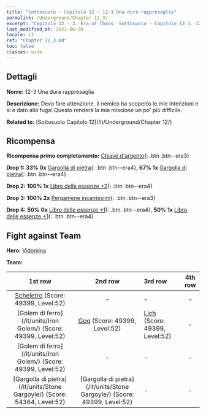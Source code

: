```yaml
---
title: "Sottosuolo - Capitolo 12 - 12-3 Una dura rappresaglia"
permalink: /Underground/Chapter 12_3/
excerpt: "Capitolo 12 - 3. Era of Chaos  Sottosuolo - Capitolo 12_3. 12-3 Una dura rappresaglia"
last_modified_at: 2021-06-30
locale: it
ref: "Chapter 12_3.md"
toc: false
classes: wide
---
```


## Dettagli

 **Nome:** 12-3 Una dura rappresaglia

 **Descrizione:** Devo fare attenzione. Il nemico ha scoperto le mie intenzioni e si è dato alla fuga! Questo renderà la mia missione un po' più difficile.

 **Related to:** [Sottosuolo Capitolo 12](/it/Underground/Chapter 12/)

## Ricompensa

 **Ricompensa primo completamento:** [Chiave d'argento](/ItemsIT/con_693/){: .btn .btn--era3}

 **Drop 1:** **33% 0x** [Gargolla di pietra](/ItemsIT/unt_236/){: .btn .btn--era4}, **67% 1x** [Gargolla di pietra](/ItemsIT/unt_236/){: .btn .btn--era4}

 **Drop 2:** **100% 1x** [Libro delle essenze +2](/ItemsIT/mat_53/){: .btn .btn--era4}

 **Drop 3:** **100% 2x** [Pergamene incantesimi](/ItemsIT/con_694/){: .btn .btn--era3}

 **Drop 4:** **50% 0x** [Libro delle essenze +1](/ItemsIT/mat_46/){: .btn .btn--era4}, **50% 1x** [Libro delle essenze +1](/ItemsIT/mat_46/){: .btn .btn--era4}


## Fight against Team
 **Hero:** [Vidomina](/it/heroes/Vidomina/)

 **Team:**


  | 1st row | 2nd row | 3rd row | 4th row |
  |:----:|:----:|:----|:----:|
  | [Scheletro](/it/units/Skeleton/) (Score: 49399, Level:52)  | - | - | - |
  | [Golem di ferro](/it/units/Iron Golem/) (Score: 49399, Level:52)  | [Gog](/it/units/Gog/) (Score: 49399, Level:52)  | [Lich](/it/units/Lich/) (Score: 49399, Level:52)  | - |
  | [Golem di ferro](/it/units/Iron Golem/) (Score: 49399, Level:52)  | - | - | - |
  | [Gargolla di pietra](/it/units/Stone Gargoyle/) (Score: 54364, Level:52)  | [Gargolla di pietra](/it/units/Stone Gargoyle/) (Score: 49399, Level:52)  | - | - |


